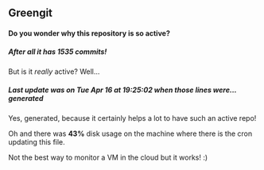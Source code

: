 ## Greengit

#### Do you wonder why this repository is so active?

##### After all it has 1535 commits!

But is it *really* active? Well...

##### Last update was on Tue Apr 16 at 19:25:02 when those lines were... generated

Yes, generated, because it certainly helps a lot to have such an active repo!

Oh and there was **43%** disk usage on the machine
where there is the cron updating this file.

Not the best way to monitor a VM in the cloud but it works! :)
